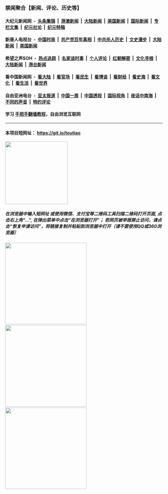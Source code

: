 ### 禁闻聚合【新闻、评论、历史等】

#### 大纪元新闻网 &nbsp;-&nbsp; [头条集锦](indexes/E头条集锦.md?t=02090533) &nbsp;|&nbsp; [港澳新闻](indexes/E港澳新闻.md?t=02090533)  &nbsp;|&nbsp; [大陆新闻](indexes/E大陆新闻.md?t=02090533) &nbsp;|&nbsp; [美国新闻](indexes/E美国新闻.md?t=02090533) &nbsp;|&nbsp; [国际新闻](indexes/E国际新闻.md?t=02090533) &nbsp;|&nbsp; [专栏文集](indexes/E专栏文集.md?t=02090533) &nbsp;|&nbsp; [纪元社论](indexes/E纪元社论.md?t=02090533) &nbsp;|&nbsp; [纪元特稿](indexes/E纪元特稿.md?t=02090533) 

#### 新唐人电视台 &nbsp;-&nbsp; [中国时局](indexes/N中国时局.md?t=02090533) &nbsp;|&nbsp; [共产党百年真相](indexes/N共产党百年真相.md?t=02090533) &nbsp;|&nbsp; [中共杀人历史](indexes/N中共杀人历史.md?t=02090533) &nbsp;|&nbsp; [文史漫步](indexes/N文史漫步.md?t=02090533) &nbsp;|&nbsp; [大陆新闻](indexes/N大陆新闻.md?t=02090533) &nbsp;|&nbsp; [美国新闻](indexes/N美国新闻.md?t=02090533)

#### 希望之声SOH &nbsp;-&nbsp; [热点追踪](indexes/H热点追踪.md?t=02090533) &nbsp;|&nbsp; [名家谈时事](indexes/H名家谈时事.md?t=02090533) &nbsp;|&nbsp; [个人评论](indexes/H个人评论.md?t=02090533)  &nbsp;|&nbsp; [红朝解密](indexes/H红朝解密.md?t=02090533) &nbsp;|&nbsp; [文化寻根](indexes/H文化寻根.md?t=02090533) &nbsp;|&nbsp; [大陆新闻](indexes/H大陆新闻.md?t=02090533) &nbsp;|&nbsp; [港台新闻](indexes/H港台新闻.md?t=02090533)

#### 看中国新闻网 &nbsp;-&nbsp; [看大陆](indexes/S看大陆.md?t=02090533) &nbsp;|&nbsp; [看官场](indexes/S看官场.md?t=02090533) &nbsp;|&nbsp; [看民生](indexes/S看民生.md?t=02090533)  &nbsp;|&nbsp; [看博谈](indexes/S看博谈.md?t=02090533) &nbsp;|&nbsp; [看财经](indexes/S看财经.md?t=02090533) &nbsp;|&nbsp; [看史海](indexes/S看史海.md?t=02090533) &nbsp;|&nbsp; [看文化](indexes/S看文化.md?t=02090533) &nbsp;|&nbsp; [看生活](indexes/S看生活.md?t=02090533) &nbsp;|&nbsp; [看世界](indexes/S看世界.md?t=02090533)

#### 自由亚洲电台 &nbsp;-&nbsp; [亚太报道](indexes/R亚太报道.md?t=02090533) &nbsp;|&nbsp; [中国一周](indexes/R中国一周.md?t=02090533) &nbsp;|&nbsp; [中国透视](indexes/R中国透视.md?t=02090533)  &nbsp;|&nbsp; [国际视角](indexes/R国际视角.md?t=02090533) &nbsp;|&nbsp; [夜话中南海](indexes/R夜话中南海.md?t=02090533) &nbsp;|&nbsp; [不同的声音](indexes/R不同的声音.md?t=02090533) &nbsp;|&nbsp; [特约评论](indexes/R特约评论.md?t=02090533)

#### 学习 [手把手翻墙教程](https://github.com/gfw-breaker/guides/wiki)，自由浏览互联网

----

#### 本项目短网址： https://git.io/toutiao
<img src="https://raw.githubusercontent.com/gfw-breaker/banned-news/master/scripts/img/qr.png" width="200px"/>  

##### 在浏览器中输入短网址 或使用微信、支付宝等二维码工具扫描二维码打开页面, 点击右上角"...", 在弹出菜单中点击“在浏览器打开”； 若网页被举报禁止访问，请点击“恢复申请访问”，将链接复制并粘贴到浏览器中打开（请不要使用QQ或360浏览器）

<img src="https://raw.githubusercontent.com/gfw-breaker/banned-news/master/scripts/img/1.png" width="260px"/> &nbsp; <img src="https://raw.githubusercontent.com/gfw-breaker/banned-news/master/scripts/img/2.png" width="260px"/> &nbsp; <img src="https://raw.githubusercontent.com/gfw-breaker/banned-news/master/scripts/img/3.png" width="260px"/>

